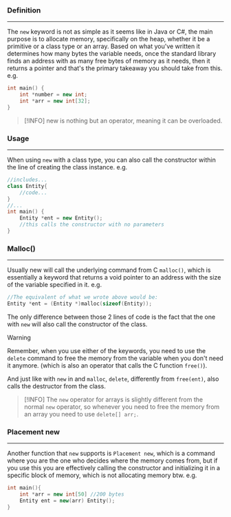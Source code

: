 ### Definition
---
The `new` keyword is not as simple as it seems like in Java or C#, the main purpose is to allocate memory, specifically on the heap, whether it be a primitive or a class type or an array. Based on what you've written it determines how many bytes the variable needs, once the standard library finds an address with as many free bytes of memory as it needs, then it returns a pointer and that's the primary takeaway you should take from this.
e.g.

```cpp
int main() {
	int *number = new int;
	int *arr = new int[32];
}
```

>[!INFO]
>new is nothing but an operator, meaning it can be overloaded.
### Usage
---
When using `new` with a class type, you can also call the constructor within the line of creating the class instance.
e.g.

```cpp
//includes...
class Entity{
	//code...
}
//...
int main() {
	Entity *ent = new Entity();
	//this calls the constructor with no parameters
}
```
### Malloc()
---
Usually new will call the underlying command from C `malloc()`, which is essentially a keyword that returns a void pointer to an address with the size of the variable specified in it.
e.g.

```cpp
//The equivalent of what we wrote above would be:
Entity *ent = (Entity *)malloc(sizeof(Entity));
```

The only difference between those 2 lines of code is the fact that the one with `new` will also call the constructor of the class.

>[!WARNING]
>Remember, when you use either of the keywords, you need to use the `delete` command to free the memory from the variable when you don't need it anymore. (which is also an operator that calls the C function `free()`).

And just like with `new` in and `malloc`, `delete`, differently from `free(ent)`, also calls the destructor from the class.

>[!INFO]
>The `new` operator for arrays is slightly different from the normal `new` operator, so whenever you need to free the memory from an array you need to use `delete[] arr;`.
### Placement new
---
Another function that `new` supports is `Placement new`, which is a command where you are the one who decides where the memory comes from, but if you use this you are effectively calling the constructor and initializing it in a specific block of memory, which is not allocating memory btw.
e.g.

```cpp
int main(){
	int *arr = new int[50] //200 bytes
	Entity ent = new(arr) Entity();
}
``` 